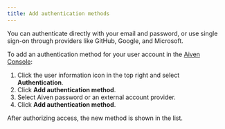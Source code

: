 ```yaml
---
title: Add authentication methods
---
```


You can authenticate directly with your email and password, or use
single sign-on through providers like GitHub, Google, and Microsoft.

To add an authentication method for your user account in the [Aiven
Console](https://console.aiven.io/):

1.  Click the user information icon in the top right and select
    **Authentication**.
2.  Click **Add authentication method**.
3.  Select Aiven password or an external account provider.
4.  Click **Add authentication method**.

After authorizing access, the new method is shown in the list.
